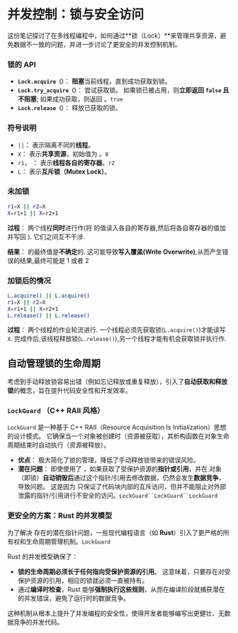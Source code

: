 # 并发控制：锁与安全访问

这份笔记探讨了在多线程编程中，如何通过**锁（Lock）**来管理共享资源，避免数据不一致的问题，并进一步讨论了更安全的并发控制机制。

### 锁的 API

- **`Lock.acquire（）`**： **阻塞**当前线程，直到成功获取到锁。
- **`Lock.try_acquire（）`**： 尝试获取锁。 如果锁已被占用，则**立即返回 `false` 且不阻塞**; 如果成功获取，则返回 。`true`
- **`Lock.release（）`**： 释放已获取的锁。

### 符号说明

- `||`： 表示隔离不同的**线程**。
- `X`： 表示**共享资源**，初始值为 。`0`
- `r1`， ： 表示**线程各自的寄存器**。`r2`
- `L`： 表示**互斥锁（Mutex Lock）**。

### 未加锁

```bash
r1=X || r2=X
X=r1+1 || X=r2+1
```

**过程**： 两个线程**同时**进行作(将 的值读入各自的寄存器,然后将各自寄存器的值加 并写回 ). 它们之间互不干涉.

**结果**： 的最终值是**不确定**的. 这可能导致**写入覆盖(Write Overwrite)**,从而产生错误的结果,最终可能是 1 或者 2

### 加锁后的情况

```bash
L.acquire() || L.acquire()
r1=X || r2=X
X=r1+1 || X=r2+1
L.release() || L.release()
```

**过程**： 两个线程的作业轮流进行. 一个线程必须先获取锁(`L.acquire()`)才能读写 `X`. 完成作后,该线程释放锁(`L.release()`),另一个线程才能有机会获取锁并执行作.

## 自动管理锁的生命周期

考虑到手动释放锁容易出错（例如忘记释放或重复释放），引入了**自动获取和释放锁**的概念，旨在提升代码安全性和开发效率。

### `LockGuard` （C++ RAII 风格）

`LockGuard` 是一种基于 C++ RAII（Resource Acquisition Is Initialization）思想的设计模式。 它确保当一个对象被创建时（资源被获取），其析构函数在对象生命周期结束时自动执行（资源被释放）。

- **优点**： 极大简化了锁的管理，降低了手动释放锁带来的错误风险。
- **潜在问题**： 即使使用了 ，如果获取了受保护资源的**指针或引用**，并在 对象（即锁）**自动销毁后**通过这个指针/引用去修改数据，仍然会发生**数据竞争**，导致问题。 这是因为 只保证了代码块内部的互斥访问，但并不能阻止对外部泄露的指针/引用进行不安全的访问。` LockGuard``LockGuard``LockGuard `

### 更安全的方案：Rust 的并发模型

为了解决 存在的潜在指针问题，一些现代编程语言（如 **Rust**）引入了更严格的所有权和生命周期管理机制。`LockGuard`

Rust 的并发模型确保了：

- **锁的生命周期必须长于任何指向受保护资源的引用**。 这意味着，只要存在对受保护资源的引用，相应的锁就必须一直被持有。
- 通过**编译时检查**，Rust 能够**强制执行这些规则**，从而在编译阶段就捕获潜在的并发错误，避免了运行时的数据竞争。

这种机制从根本上提升了并发编程的安全性，使得开发者能够编写出更健壮、无数据竞争的并发代码。
